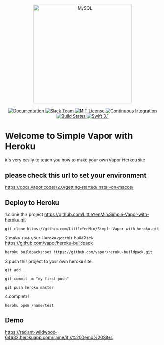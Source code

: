 <p align="center">
    <img src="https://cloud.githubusercontent.com/assets/1342803/24797159/52fb0d88-1b90-11e7-85a5-359fff0496a4.png" width="320" alt="MySQL">
    <br>
    <br>
    <a href="http://beta.docs.vapor.codes/getting-started/hello-world/">
        <img src="http://img.shields.io/badge/read_the-docs-92A8D1.svg" alt="Documentation">
    </a>
    <a href="http://vapor.team">
        <img src="http://vapor.team/badge.svg" alt="Slack Team">
    </a>
    <a href="LICENSE">
        <img src="http://img.shields.io/badge/license-MIT-brightgreen.svg" alt="MIT License">
    </a>
    <a href="https://circleci.com/gh/vapor/mysql">
        <img src="https://circleci.com/gh/vapor/mysql.svg?style=shield" alt="Continuous Integration">
    </a>
    <a href="https://travis-ci.org/vapor/api-template">
    	<img src="https://travis-ci.org/vapor/api-template.svg?branch=master" alt="Build Status">
    </a>
    <a href="https://swift.org">
        <img src="http://img.shields.io/badge/swift-3.1-brightgreen.svg" alt="Swift 3.1">
    </a>
</center>
<h1>
Welcome to Simple Vapor with Heroku
</h1>
<p>it's very easily to teach you how to make your own Vapor Herkou site</p>
<h2>please check this url to set your environment</h2>
<a href="https://docs.vapor.codes/2.0/getting-started/install-on-macos/">https://docs.vapor.codes/2.0/getting-started/install-on-macos/</a>

<h2>Deploy to Heroku</h2>
<p>
1.clone this project
<a href="https://github.com/LittleYenMin/Simple-Vapor-with-heroku.git">https://github.com/LittleYenMin/Simple-Vapor-with-heroku.git</a>
<pre><code>git clone https://github.com/LittleYenMin/Simple-Vapor-with-heroku.git</code></pre>
</p>
<p>2.make sure your Heroku got this buildPack
<a href="https://github.com/vapor/heroku-buildpack">https://github.com/vapor/heroku-buildpack</a>
<pre><code>heroku buildpacks:set https://github.com/vapor/heroku-buildpack.git</code></pre>
</p>
<p>3.push this project to your own heroku site</p>
<pre><code>git add .</code></pre>
<pre><code>git commit -m "my first push"</code></pre>
<pre><code>git push heroku master</code></pre>
<p>4.complete!</p>
<pre><code>heroku open /name/test</code></pre>
<h2>Demo</h2>
<p><a href="https://radiant-wildwood-64632.herokuapp.com/name/it's%20Demo%20Sites">https://radiant-wildwood-64632.herokuapp.com/name/it's%20Demo%20Sites</a></p>
